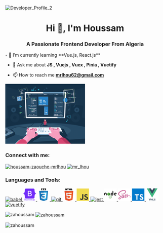 ![Developer_Profile_2](https://github.com/ZaHoussam/ZaHoussam/assets/89077423/6ad4bdf3-5105-420f-9d80-b1d284795434)

<h1 align="center">Hi 👋, I'm Houssam</h1>
<h3 align="center">A Passionate Frontend Developer From Algeria</h3>

<div style="display:'flex'; justify-content:'space-between'; align-items:'center'">
<p>
- 🌱 I’m currently learning **Vue.js, React.js**

- 💬 Ask me about **JS , Vuejs , Vuex , Pinia , Vuetify**

- 📫 How to reach me **mrlhou62@gmail.com**
</p>
<img src="./Developer_Profile.gif" width="50%" alt="zahoussam"/>
</div>



<h3 align="left">Connect with me:</h3>
<p align="left">
<a href="https://linkedin.com/in/houssam-zaouche-mrlhou" target="blank"><img align="center" src="https://raw.githubusercontent.com/rahuldkjain/github-profile-readme-generator/master/src/images/icons/Social/linked-in-alt.svg" alt="houssam-zaouche-mrlhou" height="30" width="40" /></a>
<a href="https://instagram.com/mr_lhou" target="blank"><img align="center" src="https://raw.githubusercontent.com/rahuldkjain/github-profile-readme-generator/master/src/images/icons/Social/instagram.svg" alt="mr_lhou" height="30" width="40" /></a>
</p>

<h3 align="left">Languages and Tools:</h3>
<p align="left"> <a href="https://babeljs.io/" target="_blank" rel="noreferrer"> <img src="https://www.vectorlogo.zone/logos/babeljs/babeljs-icon.svg" alt="babel" width="40" height="40"/> </a> <a href="https://getbootstrap.com" target="_blank" rel="noreferrer"> <img src="https://raw.githubusercontent.com/devicons/devicon/master/icons/bootstrap/bootstrap-plain-wordmark.svg" alt="bootstrap" width="40" height="40"/> </a> <a href="https://www.w3schools.com/css/" target="_blank" rel="noreferrer"> <img src="https://raw.githubusercontent.com/devicons/devicon/master/icons/css3/css3-original-wordmark.svg" alt="css3" width="40" height="40"/> </a> <a href="https://git-scm.com/" target="_blank" rel="noreferrer"> <img src="https://www.vectorlogo.zone/logos/git-scm/git-scm-icon.svg" alt="git" width="40" height="40"/> </a> <a href="https://www.w3.org/html/" target="_blank" rel="noreferrer"> <img src="https://raw.githubusercontent.com/devicons/devicon/master/icons/html5/html5-original-wordmark.svg" alt="html5" width="40" height="40"/> </a> <a href="https://developer.mozilla.org/en-US/docs/Web/JavaScript" target="_blank" rel="noreferrer"> <img src="https://raw.githubusercontent.com/devicons/devicon/master/icons/javascript/javascript-original.svg" alt="javascript" width="40" height="40"/> </a> <a href="https://jestjs.io" target="_blank" rel="noreferrer"> <img src="https://www.vectorlogo.zone/logos/jestjsio/jestjsio-icon.svg" alt="jest" width="40" height="40"/> </a> <a href="https://nodejs.org" target="_blank" rel="noreferrer"> <img src="https://raw.githubusercontent.com/devicons/devicon/master/icons/nodejs/nodejs-original-wordmark.svg" alt="nodejs" width="40" height="40"/> </a> <a href="https://sass-lang.com" target="_blank" rel="noreferrer"> <img src="https://raw.githubusercontent.com/devicons/devicon/master/icons/sass/sass-original.svg" alt="sass" width="40" height="40"/> </a> <a href="https://www.typescriptlang.org/" target="_blank" rel="noreferrer"> <img src="https://raw.githubusercontent.com/devicons/devicon/master/icons/typescript/typescript-original.svg" alt="typescript" width="40" height="40"/> </a> <a href="https://vuejs.org/" target="_blank" rel="noreferrer"> <img src="https://raw.githubusercontent.com/devicons/devicon/master/icons/vuejs/vuejs-original-wordmark.svg" alt="vuejs" width="40" height="40"/> </a> <a href="https://vuetifyjs.com/en/" target="_blank" rel="noreferrer"> <img src="https://bestofjs.org/logos/vuetify.svg" alt="vuetify" width="40" height="40"/> </a> </p>

<p><img align="left" src="https://github-readme-stats.vercel.app/api/top-langs?username=zahoussam&show_icons=true&locale=en&layout=compact" alt="zahoussam" /></p>

<p>&nbsp;<img align="center" src="https://github-readme-stats.vercel.app/api?username=zahoussam&show_icons=true&locale=en" alt="zahoussam" /></p>

<p><img align="center" src="https://github-readme-streak-stats.herokuapp.com/?user=zahoussam&" alt="zahoussam" /></p>
